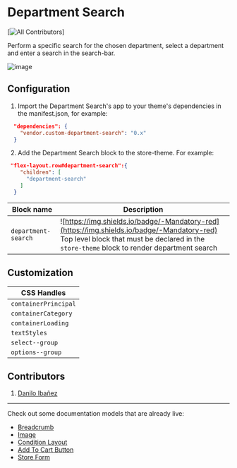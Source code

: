 # Department Search

[![All Contributors](https://img.shields.io/badge/all_contributors-1-orange.svg?style=flat-square)]

Perform a specific search for the chosen department, select a department and enter a search in the search-bar.

![image](https://user-images.githubusercontent.com/94373834/220135227-207c16a7-043f-4a8b-8fff-b8d017eb894a.png)

## Configuration 

1. Import the Department Search's app to your theme's dependencies in the manifest.json, for example:
```json
  "dependencies": {
    "vendor.custom-department-search": "0.x"
  }
 ```
 
 2. Add the Department Search block to the store-theme. For example:
```json
 "flex-layout.row#department-search":{
    "children": [
      "department-search"
    ]
  }
   ```

   Block name      | Description                                     |
| -------------- | ----------------------------------------------- |
| `department-search` | ![https://img.shields.io/badge/-Mandatory-red](https://img.shields.io/badge/-Mandatory-red)  Top level block that must be declared in the `store-theme` block to render department search   |

## Customization

| CSS Handles |
| ----------- |
|`containerPrincipal`|
|`containerCategory`|
|`containerLoading`|
|`textStyles`|
|`select--group`|
|`options--group`|



## Contributors

1. [Danilo Ibañez](https://www.linkedin.com/in/danilo-ib%C3%A1%C3%B1ez-519a4023a/)

---- 

Check out some documentation models that are already live: 
- [Breadcrumb](https://github.com/vtex-apps/breadcrumb)
- [Image](https://vtex.io/docs/components/general/vtex.store-components/image)
- [Condition Layout](https://vtex.io/docs/components/all/vtex.condition-layout@1.1.6/)
- [Add To Cart Button](https://vtex.io/docs/components/content-blocks/vtex.add-to-cart-button@0.9.0/)
- [Store Form](https://vtex.io/docs/components/all/vtex.store-form@0.3.4/)